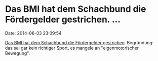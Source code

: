 Das BMI hat dem Schachbund die Fördergelder gestrichen. \...
============================================================

Date: 2014-06-03 23:09:54

[Das BMI hat dem Schachbund die Fördergelder
gestrichen](http://de.chessbase.com/post/bmi-streicht-zuschuesse-fuer-schachbund).
Begründung: das sei gar kein richtiger Sport, es mangele an
\"eigenmotorischer Bewegung\".
